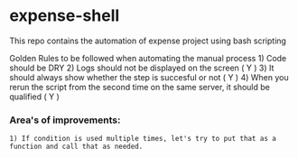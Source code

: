 # expense-shell
This repo contains the automation of expense project using bash scripting

Golden Rules to be followed when automating the manual process
    1) Code should be DRY 
    2) Logs should not be displayed on the screen ( Y )
    3) It should always show whether the step is succesful or not  ( Y )
    4) When you rerun the script from the second time on the same server, it should be qualified ( Y )

### Area's of improvements:
    1) If condition is used multiple times, let's try to put that as a function and call that as needed.